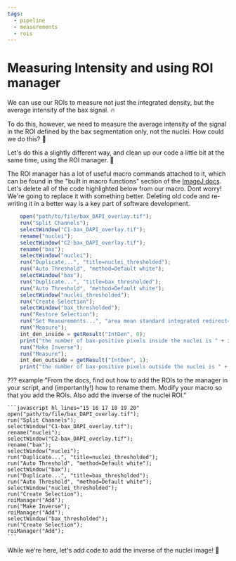 ```yaml
---
tags:
  - pipeline
  - measurements
  - rois
---
```

# Measuring Intensity and using ROI manager

We can use our ROIs to measure not just the integrated density, but the
average intensity of the bax signal. :fire:

To do this, however, we need to measure the average intensity of the signal in
the ROI defined by the bax segmentation only, not the nuclei. How could we do
this? :thinking:

Let's do this a slightly different way, and clean up our code a little bit at
the same time, using the ROI manager. :rocket:

The ROI manager has a lot of useful macro commands attached to it, which can be
found in the "built in macro functions" section of the
[ImageJ docs](https://wsr.imagej.net/developer/macro/functions.html). Let's
delete all of the code highlighted below from our macro. Dont worry! We're going
to replace it with something better. Deleting old code and re-writing it in a
better way is a key part of software development.

```javascript hl_lines="14 15 16 17 18 19 20 21 22 23"
    open("path/to/file/bax_DAPI_overlay.tif");
    run("Split Channels");
    selectWindow("C1-bax_DAPI_overlay.tif");
    rename("nuclei");
    selectWindow("C2-bax_DAPI_overlay.tif");
    rename("bax");
    selectWindow("nuclei");
    run("Duplicate...", "title=nuclei_thresholded");
    run("Auto Threshold", "method=Default white");
    selectWindow("bax");
    run("Duplicate...", "title=bax_thresholded");
    run("Auto Threshold", "method=Default white");
    selectWindow("nuclei_thresholded");
    run("Create Selection");
    selectWindow("bax_thresholded");
    run("Restore Selection");
    run("Set Measurements...", "area mean standard integrated redirect=None decimal=3");
    run("Measure");
    int_den_inside = getResult("IntDen", 0);
    print("the number of bax-positive pixels inside the nuclei is " + int_den_inside / 255);
    run("Make Inverse");
    run("Measure");
    int_den_outside = getResult("IntDen", 1);
    print("the number of bax-positive pixels outside the nuclei is " + int_den_outside / 255);
```

??? example "From the docs, find out how to add the ROIs to the manager in your script, and (importantly!) how to rename them. Modify your macro so that you add the ROIs. Also add the inverse of the nuclei ROI."

    ```javascript hl_lines="15 16 17 18 19 20"
    open("path/to/file/bax_DAPI_overlay.tif");
    run("Split Channels");
    selectWindow("C1-bax_DAPI_overlay.tif");
    rename("nuclei");
    selectWindow("C2-bax_DAPI_overlay.tif");
    rename("bax");
    selectWindow("nuclei");
    run("Duplicate...", "title=nuclei_thresholded");
    run("Auto Threshold", "method=Default white");
    selectWindow("bax");
    run("Duplicate...", "title=bax_thresholded");
    run("Auto Threshold", "method=Default white");
    selectWindow("nuclei_thresholded");
    run("Create Selection");
    roiManager("Add");
    run("Make Inverse");
    roiManager("Add");
    selectWindow("bax_thresholded");
    run("Create Selection");
    roiManager("Add");
    ```

While we're here, let's add code to add the inverse of the nuclei image! :rocket:
